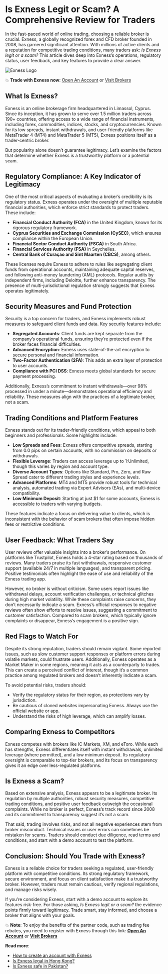 # Is Exness Legit or Scam? A Comprehensive Review for Traders

In the fast-paced world of online trading, choosing a reliable broker is crucial. Exness, a globally recognized forex and CFD broker founded in 2008, has garnered significant attention. With millions of active clients and a reputation for competitive trading conditions, many traders ask: *Is Exness legit or a scam?* This article dives deep into Exness’s operations, regulatory status, user feedback, and key features to provide a clear answer.

![Exness Logo](https://d3dpet1g0ty5ed.cloudfront.net/EN_There_s_strength_in_numbers_800x800.png)

💥 **Trade with Exness now**: [Open An Account](https://one.exnesstrack.org/boarding/sign-up/a/89rj8di4n7) or [Visit Brokers](https://one.exnesstrack.org/a/89rj8di4n7)

## What Is Exness?

Exness is an online brokerage firm headquartered in Limassol, Cyprus. Since its inception, it has grown to serve over 1.5 million traders across 190+ countries, offering access to a wide range of financial instruments, including forex, commodities, indices, stocks, and cryptocurrencies. Known for its low spreads, instant withdrawals, and user-friendly platforms like MetaTrader 4 (MT4) and MetaTrader 5 (MT5), Exness positions itself as a trader-centric broker.

But popularity alone doesn’t guarantee legitimacy. Let’s examine the factors that determine whether Exness is a trustworthy platform or a potential scam.

## Regulatory Compliance: A Key Indicator of Legitimacy

One of the most critical aspects of evaluating a broker’s credibility is its regulatory status. Exness operates under the oversight of multiple reputable financial authorities, which enforce strict standards to protect traders. These include:

- **Financial Conduct Authority (FCA)** in the United Kingdom, known for its rigorous regulatory framework.
- **Cyprus Securities and Exchange Commission (CySEC)**, which ensures compliance within the European Union.
- **Financial Sector Conduct Authority (FSCA)** in South Africa.
- **Financial Services Authority (FSA)** in Seychelles.
- **Central Bank of Curaçao and Sint Maarten (CBCS)**, among others.

These licenses require Exness to adhere to rules like segregating client funds from operational accounts, maintaining adequate capital reserves, and following anti-money laundering (AML) protocols. Regular audits by independent firms, including Deloitte, further enhance transparency. The presence of multi-jurisdictional regulation strongly suggests that Exness operates legitimately.

## Security Measures and Fund Protection

Security is a top concern for traders, and Exness implements robust measures to safeguard client funds and data. Key security features include:

- **Segregated Accounts**: Client funds are kept separate from the company’s operational funds, ensuring they’re protected even if the broker faces financial difficulties.
- **Advanced Encryption**: Exness uses state-of-the-art encryption to secure personal and financial information.
- **Two-Factor Authentication (2FA)**: This adds an extra layer of protection to user accounts.
- **Compliance with PCI DSS**: Exness meets global standards for secure payment processing.

Additionally, Exness’s commitment to instant withdrawals—over 98% processed in under a minute—demonstrates operational efficiency and reliability. These measures align with the practices of a legitimate broker, not a scam.

## Trading Conditions and Platform Features

Exness stands out for its trader-friendly conditions, which appeal to both beginners and professionals. Some highlights include:

- **Low Spreads and Fees**: Exness offers competitive spreads, starting from 0.0 pips on certain accounts, with no commission on deposits or withdrawals.
- **Flexible Leverage**: Traders can access leverage up to 1:Unlimited, though this varies by region and account type.
- **Diverse Account Types**: Options like Standard, Pro, Zero, and Raw Spread cater to different trading styles and experience levels.
- **Advanced Platforms**: MT4 and MT5 provide robust tools for technical analysis, automated trading via Expert Advisors (EAs), and multi-device compatibility.
- **Low Minimum Deposit**: Starting at just $1 for some accounts, Exness is accessible to traders with varying budgets.

These features indicate a focus on delivering value to clients, which is inconsistent with the behavior of scam brokers that often impose hidden fees or restrictive conditions.

## User Feedback: What Traders Say

User reviews offer valuable insights into a broker’s performance. On platforms like Trustpilot, Exness holds a 4-star rating based on thousands of reviews. Many traders praise its fast withdrawals, responsive customer support (available 24/7 in multiple languages), and transparent pricing. Positive testimonials often highlight the ease of use and reliability of the Exness trading app.

However, no broker is without criticism. Some users report issues like withdrawal delays, account verification challenges, or technical glitches during high market volatility. While these complaints raise concerns, they don’t necessarily indicate a scam. Exness’s official responses to negative reviews often show efforts to resolve issues, suggesting a commitment to customer satisfaction. Compared to scam brokers, which typically ignore complaints or disappear, Exness’s engagement is a positive sign.

## Red Flags to Watch For

Despite its strong reputation, traders should remain vigilant. Some reported issues, such as slow customer support responses or platform errors during volatile markets, could frustrate users. Additionally, Exness operates as a Market Maker in some regions, meaning it acts as a counterparty to trades. This can create a perceived conflict of interest, though it’s a common practice among regulated brokers and doesn’t inherently indicate a scam.

To avoid potential risks, traders should:

- Verify the regulatory status for their region, as protections vary by jurisdiction.
- Be cautious of cloned websites impersonating Exness. Always use the official website or app.
- Understand the risks of high leverage, which can amplify losses.

## Comparing Exness to Competitors

Exness competes with brokers like IC Markets, XM, and eToro. While each has strengths, Exness differentiates itself with instant withdrawals, unlimited leverage (where permitted), and a low minimum deposit. Its regulatory oversight is comparable to top-tier brokers, and its focus on transparency gives it an edge over less-regulated platforms.

## Is Exness a Scam?

Based on extensive analysis, Exness appears to be a legitimate broker. Its regulation by multiple authorities, robust security measures, competitive trading conditions, and positive user feedback outweigh the occasional complaints. While no broker is perfect, Exness’s track record since 2008 and its commitment to transparency suggest it’s not a scam.

That said, trading involves risks, and not all negative experiences stem from broker misconduct. Technical issues or user errors can sometimes be mistaken for scams. Traders should conduct due diligence, read terms and conditions, and start with a demo account to test the platform.

## Conclusion: Should You Trade with Exness?

Exness is a reliable choice for traders seeking a regulated, user-friendly platform with competitive conditions. Its strong regulatory framework, secure environment, and focus on client satisfaction make it a trustworthy broker. However, traders must remain cautious, verify regional regulations, and manage risks wisely.

If you’re considering Exness, start with a demo account to explore its features risk-free. For those asking, *Is Exness legit or a scam?* the evidence points firmly toward legitimacy. Trade smart, stay informed, and choose a broker that aligns with your goals.

💥 **Note**: To enjoy the benefits of the partner code, such as trading fee rebates, you need to register with Exness through this link: **[Open An Account](https://one.exnesstrack.org/boarding/sign-up/a/89rj8di4n7)** or **[Visit Brokers](https://one.exnesstrack.org/a/89rj8di4n7)**

**Read more**:
- [How to create an account with Exness](https://github.com/AlexMic9/Exness/blob/main/How%20to%20Create%20an%20Account%20with%20Exness%3A%20A%20Step-by-Step%20Guide%20for%20Beginners.md)
- [Is Exness legal in Hong Kong?](https://github.com/AlexMic9/Exness/blob/main/Is%20Exness%20Legal%20in%20Hong%20Kong%3F%20A%20Comprehensive%20Review.md)
- [Is Exness safe in Pakistan?](https://github.com/AlexMic9/Exness/blob/main/Is%20Exness%20Safe%20in%20Pakistan%3F%20A%20Comprehensive%20Review.md)
